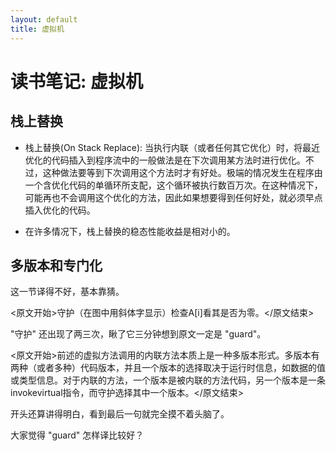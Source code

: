```yaml
---
layout: default
title: 虚拟机
---
```


# 读书笔记: 虚拟机


## 栈上替换


* 栈上替换(On Stack Replace): 当执行内联（或者任何其它优化）时，将最近优化的代码插入到程序流中的一般做法是在下次调用某方法时进行优化。不过，这种做法要等到下次调用这个方法时才有好处。极端的情况发生在程序由一个含优化代码的单循环所支配，这个循环被执行数百万次。在这种情况下，可能再也不会调用这个优化的方法，因此如果想要得到任何好处，就必须早点插入优化的代码。

* 在许多情况下，栈上替换的稳态性能收益是相对小的。

## 多版本和专门化

这一节译得不好，基本靠猜。

<原文开始>守护（在图中用斜体字显示）检查A[i]看其是否为零。</原文结束>

"守护" 还出现了两三次，瞅了它三分钟想到原文一定是 "guard"。

<原文开始>前述的虚拟方法调用的内联方法本质上是一种多版本形式。多版本有两种（或者多种）代码版本，并且一个版本的选择取决于运行时信息，如数据的值或类型信息。对于内联的方法，一个版本是被内联的方法代码，另一个版本是一条invokevirtual指令，而守护选择其中一个版本。</原文结束>

开头还算讲得明白，看到最后一句就完全摸不着头脑了。

大家觉得 "guard" 怎样译比较好？
